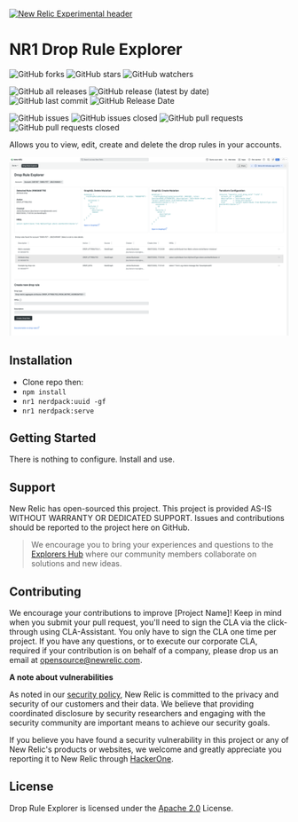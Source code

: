 [![New Relic Experimental header](https://github.com/newrelic/opensource-website/raw/master/src/images/categories/Experimental.png)](https://opensource.newrelic.com/oss-category/#new-relic-experimental)

# NR1 Drop Rule Explorer 
![GitHub forks](https://img.shields.io/github/forks/newrelic-experimental/nr1-drop-rule-explorer?style=social)
![GitHub stars](https://img.shields.io/github/stars/newrelic-experimental/nr1-drop-rule-explorer?style=social)
![GitHub watchers](https://img.shields.io/github/watchers/newrelic-experimental/nr1-drop-rule-explorer?style=social)

![GitHub all releases](https://img.shields.io/github/downloads/newrelic-experimental/nr1-drop-rule-explorer/total)
![GitHub release (latest by date)](https://img.shields.io/github/v/release/newrelic-experimental/nr1-drop-rule-explorer)
![GitHub last commit](https://img.shields.io/github/last-commit/newrelic-experimental/nr1-drop-rule-explorer)
![GitHub Release Date](https://img.shields.io/github/release-date/newrelic-experimental/nr1-drop-rule-explorer)


![GitHub issues](https://img.shields.io/github/issues/newrelic-experimental/nr1-drop-rule-explorer)
![GitHub issues closed](https://img.shields.io/github/issues-closed/newrelic-experimental/nr1-drop-rule-explorer)
![GitHub pull requests](https://img.shields.io/github/issues-pr/newrelic-experimental/nr1-drop-rule-explorer)
![GitHub pull requests closed](https://img.shields.io/github/issues-pr-closed/newrelic-experimental/nr1-drop-rule-explorer)


Allows you to view, edit, create and delete the drop rules in your accounts.

![screenshot](screenshot.png)

## Installation

- Clone repo then:
- `npm install`
- `nr1 nerdpack:uuid -gf`
- `nr1 nerdpack:serve`

## Getting Started

There is nothing to configure. Install and use.

## Support

New Relic has open-sourced this project. This project is provided AS-IS WITHOUT WARRANTY OR DEDICATED SUPPORT. Issues and contributions should be reported to the project here on GitHub.

>We encourage you to bring your experiences and questions to the [Explorers Hub](https://discuss.newrelic.com) where our community members collaborate on solutions and new ideas.


## Contributing

We encourage your contributions to improve [Project Name]! Keep in mind when you submit your pull request, you'll need to sign the CLA via the click-through using CLA-Assistant. You only have to sign the CLA one time per project. If you have any questions, or to execute our corporate CLA, required if your contribution is on behalf of a company, please drop us an email at opensource@newrelic.com.

**A note about vulnerabilities**

As noted in our [security policy](../../security/policy), New Relic is committed to the privacy and security of our customers and their data. We believe that providing coordinated disclosure by security researchers and engaging with the security community are important means to achieve our security goals.

If you believe you have found a security vulnerability in this project or any of New Relic's products or websites, we welcome and greatly appreciate you reporting it to New Relic through [HackerOne](https://hackerone.com/newrelic).

## License

Drop Rule Explorer is licensed under the [Apache 2.0](http://apache.org/licenses/LICENSE-2.0.txt) License.

